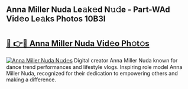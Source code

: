 ## Anna Miller Nuda Le𝚊k𝚎d N𝚞𝚍e - Part-WAd Vid𝚎o Le𝚊ks Photos 10B3l

# <h2><a href="http://fbf3ox.evod.top/?m=Anna+Miller+Nuda">🔗 👉🔴 Anna Miller Nuda Vid𝚎o Ph𝚘t𝚘s</a></h2>

[![Anna Miller Nuda N𝚞d𝚎s](https://i.imgur.com/8V9OHl7.gif)](http://fbf3ox.evod.top/?m=Anna+Miller+Nuda)
Digital creator Anna Miller Nuda known for dance trend performances and lifestyle vlogs. Inspiring role model Anna Miller Nuda, recognized for their dedication to empowering others and making a difference. 

